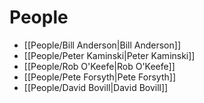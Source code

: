 # People

- [[People/Bill Anderson|Bill Anderson]]
- [[People/Peter Kaminski|Peter Kaminski]]
- [[People/Rob O'Keefe|Rob O'Keefe]]
- [[People/Pete Forsyth|Pete Forsyth]]
- [[People/David Bovill|David Bovill]]
